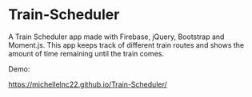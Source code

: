 # Train-Scheduler

A Train Scheduler app made with Firebase, jQuery, Bootstrap and Moment.js. This app keeps track of different train routes and shows the amount of time remaining until the train comes. 

Demo: 

https://michellelnc22.github.io/Train-Scheduler/

